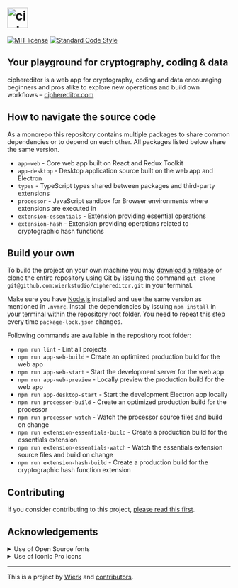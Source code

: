 
<h1>
  <a href="https://ciphereditor.com">
    <img src="https://cdn.ciphereditor.com/assets/images/logo-ciphereditor-full-horizontal-light-pill.svg" alt="ciphereditor" height="46" />
  </a>
</h1>

[![MIT license](https://img.shields.io/badge/license-MIT-brightgreen.svg?style=flat-square)](LICENSE.txt)
[![Standard Code Style](https://img.shields.io/badge/code_style-standard-brightgreen.svg?style=flat-square)](https://standardjs.com)

## Your playground for cryptography, coding & data

ciphereditor is a web app for cryptography, coding and data encouraging beginners and pros alike to explore new operations and build own workflows – [ciphereditor.com](https://ciphereditor.com)

## How to navigate the source code

As a monorepo this repository contains multiple packages to share common dependencies or to depend on each other. All packages listed below share the same version.

- `app-web` - Core web app built on React and Redux Toolkit
- `app-desktop` - Desktop application source built on the web app and Electron
- `types` - TypeScript types shared between packages and third-party extensions
- `processor` - JavaScript sandbox for Browser environments where extensions are executed in
- `extension-essentials` - Extension providing essential operations
- `extension-hash` - Extension providing operations related to cryptographic hash functions

## Build your own

To build the project on your own machine you may [download a release](https://github.com/wierkstudio/ciphereditor/releases) or clone the entire repository using Git by issuing the command `git clone git@github.com:wierkstudio/ciphereditor.git` in your terminal.

Make sure you have [Node.js](https://nodejs.org/en/) installed and use the same version as mentioned in `.nvmrc`. Install the dependencies by issuing `npm install` in your terminal within the repository root folder. You need to repeat this step every time `package-lock.json` changes.

Following commands are available in the repository root folder:

- `npm run lint` - Lint all projects
- `npm run app-web-build` - Create an optimized production build for the web app
- `npm run app-web-start` - Start the development server for the web app
- `npm run app-web-preview` - Locally preview the production build for the web app
- `npm run app-desktop-start` - Start the development Electron app locally
- `npm run processor-build` - Create an optimized production build for the processor
- `npm run processor-watch` - Watch the processor source files and build on change
- `npm run extension-essentials-build` - Create a production build for the essentials extension
- `npm run extension-essentials-watch` - Watch the essentials extension source files and build on change
- `npm run extension-hash-build` - Create a production build for the cryptographic hash function extension

## Contributing

If you consider contributing to this project, [please read this first](CONTRIBUTING.md).

## Acknowledgements

<details><summary>Use of Open Source fonts</summary>

We use fonts licensed under the [SIL Open Font License, 1.1](http://scripts.sil.org/OFL):

- LexendDeca[wght].ttf: Copyright 2019 The Lexend Project Authors ([https://github.com/googlefonts/lexend](https://github.com/googlefonts/lexend))
- IBMPlexMono-Regular.ttf: Copyright 2017 IBM Corp. All rights reserved.

</details>

<details><summary>Use of Iconic Pro icons</summary>

We use [Iconic Pro](https://iconic.app) icons in this project.

Copyright (c) Iconic

Iconic Pro icons are copyrighted. Redistribution is not permitted. Use in source and binary forms, with or without modification, is allowed if you own an Iconic Pro license.

</details>

---

This is a project by [Wierk](https://wierk.lu/) and [contributors](https://github.com/wierkstudio/ciphereditor/graphs/contributors).
